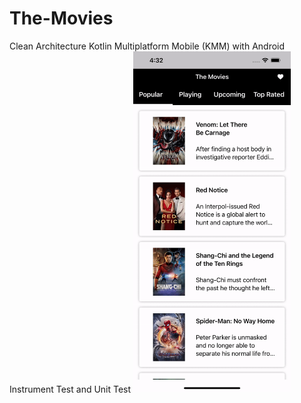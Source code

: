 # The-Movies
Clean Architecture Kotlin Multiplatform Mobile (KMM) with Android Instrument Test and Unit Test
<img src="https://raw.githubusercontent.com/annasta13/The-Movies/main/The-Movie-Screenshot.gif" width=50% height=50%>
